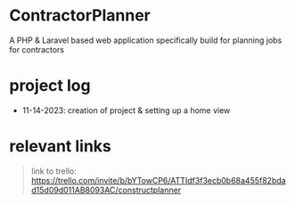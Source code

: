 # ContractorPlanner
A PHP &amp; Laravel based web application specifically build for planning jobs for contractors

# project log
* 11-14-2023: creation of project & setting up a home view

# relevant links
>link to trello: https://trello.com/invite/b/bYTowCP6/ATTIdf3f3ecb0b68a455f82bdad15d09d011AB8093AC/constructplanner

